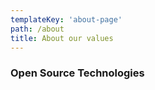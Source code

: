 ```yaml
---
templateKey: 'about-page'
path: /about
title: About our values
---
```

### Open Source Technologies
